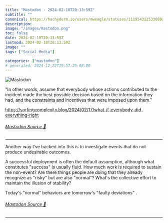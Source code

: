 ```yaml
---
title: "Mastodon - 2024-02-18T20:13:59Z"
subtitle: ""
canonical: https://hachyderm.io/users/mweagle/statuses/111954312533089232
description:
image: "/images/mastodon.png"
toc: false
date: 2024-02-18T20:13:59Z
lastmod: 2024-02-18T20:13:59Z
image: ""
tags: ["Social Media"]

categories: ["mastodon"]
# generated: 2024-12-22T19:57:25-08:00
---
```

![Mastodon](/images/mastodon.png)

<p>&quot;In other words, assume that everybody whose actions contributed to the incident made the best possible decision based on the information they had, and the constraints and incentives that were imposed upon them.&quot;</p><p><a href="https://surfingcomplexity.blog/2024/02/17/what-if-everybody-did-everything-right" target="_blank" rel="nofollow noopener noreferrer" translate="no"><span class="invisible">https://</span><span class="ellipsis">surfingcomplexity.blog/2024/02</span><span class="invisible">/17/what-if-everybody-did-everything-right</span></a></p>


###### [Mastodon Source 🐘](https://hachyderm.io/@mweagle/111954312533089232)

___

<p>Another way I&#39;ve backed into this is to investigate events that do not produce undesirable outcomes. </p><p>A successful deployment is often the default assumption, although what constitutes &quot;success&quot; is usually fluid. How much work is required to sustain the non-event? Are there things people are doing that they already recognize as &quot;risky&quot; but are also &quot;normal&quot;? What&#39;s the collective effort to maintain the illusion of stability?  </p><p>Today&#39;s &quot;normal&quot; behaviors are tomorrow&#39;s &quot;faulty deviations&quot; .</p>


###### [Mastodon Source 🐘](https://hachyderm.io/@mweagle/111954349872508015)

___
